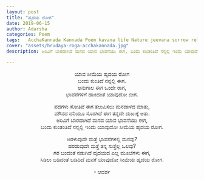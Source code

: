 ```yaml
---
layout: post
title: "ಹೃದಯ ರೋಗ"
date: 2019-06-15
author: Adarsha
categories: Poem
tags:	AcchaKannada Kannada Poem kavana life Nature jeevana sorrow relationship preethi love failure sadness
cover: "assets/hrudaya-roga-acchakannada.jpg"
description: ಅರಿವಿಗೆ ಬಾರದಾಗಿದೆ ಮನದ ಯಾವ ಭಾವನೆಯು ಈಗ, ಬಂದು ಕುಂತಂತಿದೆ ನನ್ನಲ್ಲಿ ಇಂದು ಯಾವುದೋ ಸಾಮೆಯ ಹೃದಯ ರೋಗ.

---
```


<p align ="center">ಯಾವ ಸೀಮೆಯ ಹೃದಯ ರೋಗ<br>
ಬಂದು ಕುಂತಿದೆ ನನ್ನಲ್ಲಿ ಈಗ.<br>
ಅನುಗಾಲ ಈಗ ಒಂದೇ ರಾಗ,<br>
ಭಾವನೆಗಳಿಗೆ ಹಾಕಿದಂತೆ ಯಾವುದೋ ಬೀಗ.</p><!--more-->

<p align ="center">ಪದಗಳು ಸೋತಿವೆ ಈಗ ತಲುಪಿಸಲು ಮನದಾಳದ ಮಾತು,<br>
ಮೌನದ ದನಿಯೂ ಸೊರಗಿದೆ ಈಗ ತನ್ನದೇ ದುಖಃಕ್ಕೆ ಆತು.<br>
ಅರಿವಿಗೆ ಬಾರದಾಗಿದೆ ಮನದ ಯಾವ ಭಾವನೆಯು ಈಗ,<br>
ಬಂದು ಕುಂತಂತಿದೆ ನನ್ನಲ್ಲಿ ಇಂದು ಯಾವುದೋ ಸೀಮೆಯ ಹೃದಯ ರೋಗ.</p>

<p align ="center">ಅರಳುವುದೇ ಮತ್ತೆ ಭಾವನೆಗಳಲ್ಲಿ ಮನವು?<br>
ಹರಡುವುದೇ ಮತ್ತೆ ತನ್ನ ಸುತ್ತೆಲ್ಲ ಒಲವು?<br>
ಗರ ಬಂದಂತೆ ನಡುಗಿದೆ ಹೃದಯದ ಎಲ್ಲ ಮೂಲೆಗಳು ಈಗ,<br>
ಸಿಡಿಲು ಬಡಿದಂತೆ ಬಡಿದಿದೆ ಮನಕೆ ಯಾವುದೋ ಸೀಮೆಯ ಹೃದಯ ರೋಗ.</p>

<p align ="center">- ಆದರ್ಶ</p>
